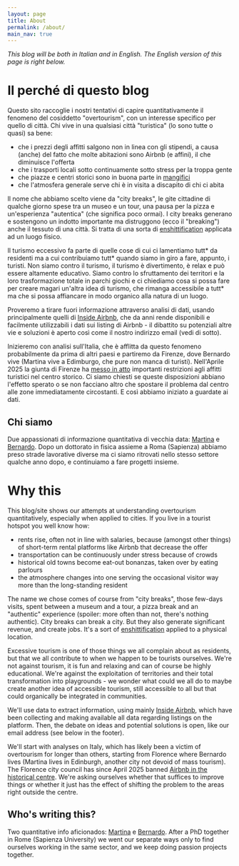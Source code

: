 ```yaml
---
layout: page
title: About
permalink: /about/
main_nav: true
---
```


_This blog will be both in Italian and in English. The English version of this page is right below._

# Il perché di questo blog 

Questo sito raccoglie i nostri tentativi di capire quantitativamente il fenomeno del cosiddetto "overtourism", con un interesse specifico per quello di città. Chi vive in una qualsiasi città "turistica" (lo sono tutte o quasi) sa bene: 
* che i prezzi degli affitti salgono non in linea con gli stipendi, a causa (anche) del fatto che molte abitazioni sono Airbnb (e affini), il che diminuisce l'offerta
* che i trasporti locali sotto continuamente sotto stress per la troppa gente
* che piazze e centri storici sono in buona parte in [mangifici](https://corrierefiorentino.corriere.it/notizie/cronaca/23_luglio_08/firenze-un-bar-o-ristorante-ogni-31-abitanti-cosi-il-mangificio-in-centro-cd3465ad-8cda-4245-a465-ea7b6b223xlk.shtml)
* che l'atmosfera generale serve chi è in visita a discapito di chi ci abita

Il nome che abbiamo scelto viene da "city breaks", le gite cittadine di qualche giorno spese tra un museo e un tour, una pausa per la pizza e un'esperienza "autentica" (che significa poco ormai). I city breaks generano e sostengono un indotto importante ma distruggono (ecco il "breaking") anche il tessuto di una città. Si tratta di una sorta di [enshittification](https://en.wikipedia.org/wiki/Enshittification#) applicata ad un luogo fisico.

Il turismo eccessivo fa parte di quelle cose di cui ci lamentiamo tutt* da residenti ma a cui contribuiamo tutt* quando siamo in giro a fare, appunto, i turisti. Non siamo contro il turismo, il turismo è divertimento, è relax e può essere altamente educativo. Siamo contro lo sfruttamento dei territori e la loro trasformazione totale in parchi giochi e ci chiediamo cosa si possa fare per creare magari un'altra idea di turismo, che rimanga accessibile a tutt* ma che si possa affiancare in modo organico alla natura di un luogo.

Proveremo a tirare fuori informazione attraverso analisi di dati, usando principalmente quelli di [Inside Airbnb](https://insideAirbnb.com/about/), che da anni rende disponibili e facilmente utilizzabili i dati sui listing di Airbnb - il dibattito su potenziali altre vie e soluzioni è aperto così come il nostro indirizzo email (vedi di sotto).

Inizieremo con analisi sull'Italia, che è afflitta da questo fenomeno probabilmente da prima di altri paesi e partiremo da Firenze, dove Bernardo vive (Martina vive a Edimburgo, che pure non manca di turisti). Nell'Aprile 2025 la giunta di Firenze ha [messo in atto](https://www.comune.firenze.it/novita/comunicati/locazioni-turistiche-brevi-fissate-dalla-giunta-superfici-minime-autorizzazioni) importanti restrizioni agli affitti turistici nel centro storico. Ci siamo chiesti se queste disposizioni abbiano l'effetto sperato o se non facciano altro che spostare il problema dal centro alle zone immediatamente circostanti. E così abbiamo iniziato a guardate ai dati.

## Chi siamo

Due appassionati di informazione quantitativa di vecchia data: [Martina](https://www.linkedin.com/in/martinapugliese/) e [Bernardo](https://www.linkedin.com/in/ACoAAAxs6qIBWiGjHxClfpTLDI4CPev4243YCz8/). Dopo un dottorato in fisica assieme a Roma (Sapienza) abbiamo preso strade lavorative diverse ma ci siamo ritrovati nello stesso settore qualche anno dopo, e continuiamo a fare progetti insieme.

# Why this

This blog/site shows our attempts at understanding overtourism quantitatively, especially when applied to cities. If you live in a tourist hotspot you well know how:
* rents rise, often not in line with salaries, because (amongst other things) of short-term rental platforms like Airbnb that decrease the offer
* transportation can be continuously under stress because of crowds
* historical old towns become eat-out bonanzas, taken over by eating parlours
* the atmosphere changes into one serving the occasional visitor way more than the long-standing resident

The name we chose comes of course from "city breaks", those few-days visits, spent between a museum and a tour, a pizza break and an "authentic" experience (spoiler: more often than not, there's nothing authentic). City breaks can break a city. But they also generate significant revenue, and create jobs. It's a sort of [enshittification](https://en.wikipedia.org/wiki/Enshittification#) applied to a physical location.

Excessive tourism is one of those things we all complain about as residents, but that we all contribute to when we happen to be tourists ourselves. We're not against tourism, it is fun and relaxing and can of course be highly educational. We're against the exploitation of territories and their total transformation into playgrounds - we wonder what could we all do to maybe create another idea of accessible tourism, still accessible to all but that could organically be integrated in communities.

We'll use data to extract information, using mainly [Inside Airbnb](https://insideAirbnb.com/about/), which have been collecting and making available all data regarding listings on the platform. Then, the debate on ideas and potential solutions is open, like our email address (see below in the footer).

We'll start with analyses on Italy, which has likely been a victim of overtourism for longer than others, starting from Florence where Bernardo lives (Martina lives in Edinburgh, another city not devoid of mass tourism). The Florence city council has since April 2025 banned [Airbnb in the historical centre](https://www.comune.firenze.it/novita/comunicati/locazioni-turistiche-brevi-fissate-dalla-giunta-superfici-minime-autorizzazioni). We're asking ourselves whether that suffices to improve things or whether it just has the effect of shifting the problem to the areas right outside the centre. 

## Who's writing this?

Two quantitative info aficionados: [Martina](https://www.linkedin.com/in/martinapugliese/) e [Bernardo](https://www.linkedin.com/in/ACoAAAxs6qIBWiGjHxClfpTLDI4CPev4243YCz8/). After a PhD together in Rome (Sapienza University) we went our separate ways only to find ourselves working in the same sector, and we keep doing passion projects together.